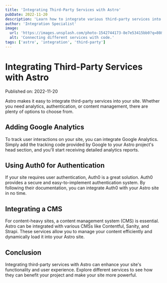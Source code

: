 ```yaml
---
title: 'Integrating Third-Party Services with Astro'
pubDate: 2022-11-20
description: 'Learn how to integrate various third-party services into your Astro site.'
author: 'Integration Specialist'
image:
  url: 'https://images.unsplash.com/photo-1542744173-8e7e53415bb0?q=80&w=2074&auto=format&fit=crop&ixlib=rb-4.0.3&ixid=M3wxMjA3fDB8MHxwaG90by1wYWdlfHx8fGVufDB8fHx8fA%3D%3D'
  alt: 'Connecting different services with code.'
tags: ['astro', 'integration', 'third-party']
---
```


# Integrating Third-Party Services with Astro

Published on: 2022-11-20

Astro makes it easy to integrate third-party services into your site. Whether you need analytics, authentication, or content management, there are plenty of options to choose from.

## Adding Google Analytics

To track user interactions on your site, you can integrate Google Analytics. Simply add the tracking code provided by Google to your Astro project's head section, and you'll start receiving detailed analytics reports.

## Using Auth0 for Authentication

If your site requires user authentication, Auth0 is a great solution. Auth0 provides a secure and easy-to-implement authentication system. By following their documentation, you can integrate Auth0 with your Astro site in no time.

## Integrating a CMS

For content-heavy sites, a content management system (CMS) is essential. Astro can be integrated with various CMSs like Contentful, Sanity, and Strapi. These services allow you to manage your content efficiently and dynamically load it into your Astro site.

## Conclusion

Integrating third-party services with Astro can enhance your site's functionality and user experience. Explore different services to see how they can benefit your project and make your site more powerful.
